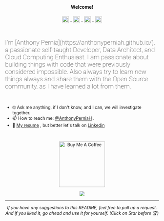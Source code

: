 <link rel="preconnect" href="https://fonts.gstatic.com">
<link href="https://fonts.googleapis.com/css2?family=Roboto:ital,wght@0,100;0,300;1,100&display=swap" rel="stylesheet">

<div align="center">

<h3 style="font-family: 'Roboto'", sans-serif;>Welcome!</h3> 


<a href="https://www.linkedin.com/in/anthonyperniah/">
  <img align="center" alt="Anthony Pernia | Linkedin" width="22px" 
  style="padding:5px" src="https://raw.githubusercontent.com/anthonyperniah/anthonyperniah/master/assets/linkedin.svg" />
</a>
<a href="https://twitter.com/AnthonyPerniaH">
  <img align="center" alt="Anthony Pernia | Twitter" width="22px" style="padding:5px" src="https://raw.githubusercontent.com/anthonyperniah/anthonyperniah/master/assets/twitter.svg" />
</a>
<a href="https://www.instagram.com/anthonyperniah/">
  <img align="center" alt="Anthony Pernia | Instagram" width="22px" style="padding:5px" src="https://raw.githubusercontent.com/anthonyperniah/anthonyperniah/master/assets/instagram.svg" />
</a>
<a href="https://anthonyperniah.github.io/">
  <img align="center" alt="Anthony Pernia | Portfolio" width="22px" style="padding:5px" src="https://raw.githubusercontent.com/anthonyperniah/anthonyperniah/master/assets/blog.svg" />
</a>
</div>

<br>

<h2 style="font-family: 'Roboto'; font-weight: 100;" >I'm <a>[Anthony Pernia](https://anthonyperniah.github.io/)</a>, a passionate self-taught Developer, Data Architect, and Cloud Computing Enthusiast.
I am passionate about building things with code that were previously considered impossible.
Also always try to learn new things always and share them with the Open Source community, as I have learned a lot from them.
</h2>
<br>

- 🤓 Ask me anything, if I don't know, and I can, we will investigate together.
- 📫 How to reach me: [@AnthonyPerniaH](https://twitter.com/AnthonyPerniaH) .
- 📝 [My resume](https://drive.google.com/file/d/1OmAmFQElHuF87xiKFvoGVZUWVRyVRLTX/view) , but better let's talk on [Linkedin](https://www.linkedin.com/in/anthonypernia/)

<br>
<div align="center">

<a href="https://www.buymeacoffee.com/anthonyperniah" target="_blank"><img src="https://cdn.buymeacoffee.com/buttons/v2/default-red.png" alt="Buy Me A Coffee" width="150" ></a>

![](https://visitor-badge.glitch.me/badge?page_id=anthonypernah.anthonyperniah)

</div>

<hr>
<p align="center">
  <i>If you have any suggestions to this README, feel free to pull up a request. </i>
    <i>And if you liked it, go ahead and use it for yourself.
(Click on Star before 🏆) </i>
</p>
